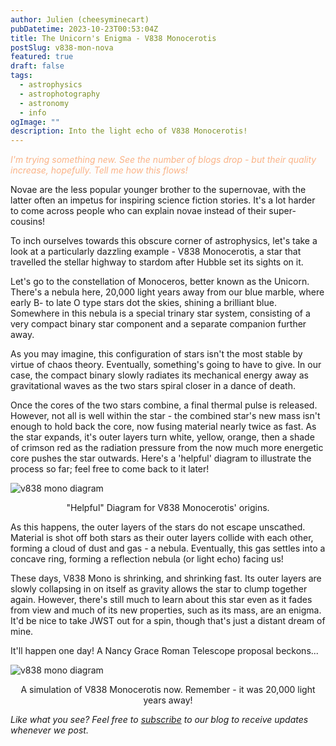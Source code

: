 ```yaml
---
author: Julien (cheesyminecart)
pubDatetime: 2023-10-23T00:53:04Z
title: The Unicorn's Enigma - V838 Monocerotis
postSlug: v838-mon-nova
featured: true
draft: false
tags:
  - astrophysics
  - astrophotography
  - astronomy
  - info
ogImage: ""
description: Into the light echo of V838 Monocerotis!
---
```


<span style="color:rgb(250, 179, 135)"><i>I'm trying something new. See the number of blogs drop - but their quality increase, hopefully. Tell me how this flows!</i></span>

Novae are the less popular younger brother to the supernovae, with the latter often an impetus for inspiring science fiction stories. It's a lot harder to come across people who can explain novae instead of their super-cousins!

To inch ourselves towards this obscure corner of astrophysics, let's take a look at a particularly dazzling example - V838 Monocerotis, a star that travelled the stellar highway to stardom after Hubble set its sights on it.

Let's go to the constellation of Monoceros, better known as the Unicorn. There's a nebula here, 20,000 light years away from our blue marble, where early B- to late O type stars dot the skies, shining a brilliant blue. Somewhere in this nebula is a special trinary star system, consisting of a very compact binary star component and a separate companion further away.

As you may imagine, this configuration of stars isn't the most stable by virtue of chaos theory. Eventually, something's going to have to give. In our case, the compact binary slowly radiates its mechanical energy away as gravitational waves as the two stars spiral closer in a dance of death.

Once the cores of the two stars combine, a final thermal pulse is released. However, not all is well within the star - the combined star's new mass isn't enough to hold back the core, now fusing material nearly twice as fast. As the star expands, it's outer layers turn white, yellow, orange, then a shade of crimson red as the radiation pressure from the now much more energetic core pushes the star outwards. Here's a 'helpful' diagram to illustrate the process so far; feel free to come back to it later!

![v838 mono diagram](/blog-images/v838_monocerotis_actual_diagram.excalidraw.png)

<figcaption style="text-align: center">"Helpful" Diagram for V838 Monocerotis' origins.</figcaption>

As this happens, the outer layers of the stars do not escape unscathed. Material is shot off both stars as their outer layers collide with each other, forming a cloud of dust and gas - a nebula. Eventually, this gas settles into a concave ring, forming a reflection nebula (or light echo) facing us!

These days, V838 Mono is shrinking, and shrinking fast. Its outer layers are slowly collapsing in on itself as gravity allows the star to clump together again. However, there's still much to learn about this star even as it fades from view and much of its new properties, such as its mass, are an enigma. It'd be nice to take JWST out for a spin, though that's just a distant dream of mine.

It'll happen one day! A Nancy Grace Roman Telescope proposal beckons...

![v838 mono diagram](/blog-images/v838mon_sim.jpeg)

<figcaption style="text-align: center">A simulation of V838 Monocerotis now. Remember - it was 20,000 light years away!</figcaption>

_Like what you see? Feel free to [subscribe](https://thespacer-blog.netlify.app/subscribe/) to our blog to receive updates whenever we post._
